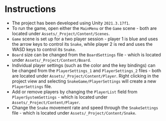# Instructions

* The project has been developed using Unity ``2021.3.17f1``. 
* To run the game, open either the ``MainMenu`` or the ``Game`` scene - both are located under ``Assets/_Project/Content/Scenes``.
* ``Game`` scene is set up for a two player session - player 1 is blue and uses the arrow keys to control its ``Snake``, while player 2 is red and uses the WASD keys to control its ``Snake``.
* ``Board`` size can be changed from the ``BoardSettings`` file - which is located under ``Assets/_Project/Content/Board``.
* Individual player settings (such as the color and the key bindings) can be changed from the ``PlayerSettings_1`` and ``PlayerSettings_2`` files - both are located under ``Assets/_Project/Content/Player``. Right clicking in the project view and selecting ``SnakeGame/PlayerSettings`` will create a new ``PlayerSettings`` file.
* Add or remove players by changing the ``PlayerList`` field from ``PlayerSystemSettings`` - which is located under ``Assets/_Project/Content/Player``.
* Change the ``Snake`` movement rate and speed through the ``SnakeSettings`` file - which is located under ``Assets/_Project/Content/Snake``.
